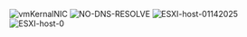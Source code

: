 ![vmKernalNIC](https://github.com/user-attachments/assets/337c34de-4b38-4ec2-987e-0f99ff7afddf)
![NO-DNS-RESOLVE](https://github.com/user-attachments/assets/da06997f-8e38-4d30-a100-83e8997840f9)
![ESXI-host-01142025](https://github.com/user-attachments/assets/b1a88847-bc1c-4b6e-a194-cfd79e4c25f9)
![ESXI-host-0](https://github.com/user-attachments/assets/461de010-9383-4fc2-8036-45ebbe8595e9)
